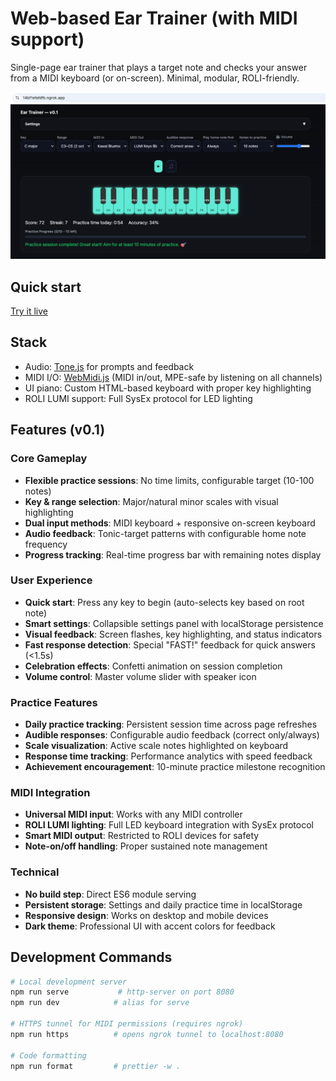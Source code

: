 # Web-based Ear Trainer (with MIDI support)

Single-page ear trainer that plays a target note and checks your answer from a MIDI keyboard (or on-screen). Minimal, modular, ROLI-friendly.

![Ear Trainer Interface](ear-trainer-ui.png)

## Quick start
[Try it live](https://erikdebruijn.github.io/ear-trainer/)

## Stack
- Audio: [Tone.js] for prompts and feedback
- MIDI I/O: [WebMidi.js] (MIDI in/out, MPE-safe by listening on all channels)
- UI piano: Custom HTML-based keyboard with proper key highlighting
- ROLI LUMI support: Full SysEx protocol for LED lighting

[Tone.js]: https://tonejs.github.io/
[WebMidi.js]: https://webmidijs.org/docs/getting-started/basics

## Features (v0.1)

### Core Gameplay
- **Flexible practice sessions**: No time limits, configurable target (10-100 notes)
- **Key & range selection**: Major/natural minor scales with visual highlighting  
- **Dual input methods**: MIDI keyboard + responsive on-screen keyboard
- **Audio feedback**: Tonic-target patterns with configurable home note frequency
- **Progress tracking**: Real-time progress bar with remaining notes display

### User Experience
- **Quick start**: Press any key to begin (auto-selects key based on root note)
- **Smart settings**: Collapsible settings panel with localStorage persistence
- **Visual feedback**: Screen flashes, key highlighting, and status indicators
- **Fast response detection**: Special "FAST!" feedback for quick answers (<1.5s)
- **Celebration effects**: Confetti animation on session completion
- **Volume control**: Master volume slider with speaker icon

### Practice Features
- **Daily practice tracking**: Persistent session time across page refreshes
- **Audible responses**: Configurable audio feedback (correct only/always)
- **Scale visualization**: Active scale notes highlighted on keyboard
- **Response time tracking**: Performance analytics with speed feedback
- **Achievement encouragement**: 10-minute practice milestone recognition

### MIDI Integration
- **Universal MIDI input**: Works with any MIDI controller
- **ROLI LUMI lighting**: Full LED keyboard integration with SysEx protocol
- **Smart MIDI output**: Restricted to ROLI devices for safety
- **Note-on/off handling**: Proper sustained note management

### Technical
- **No build step**: Direct ES6 module serving
- **Persistent storage**: Settings and daily practice time in localStorage
- **Responsive design**: Works on desktop and mobile devices
- **Dark theme**: Professional UI with accent colors for feedback

## Development Commands

```bash
# Local development server
npm run serve           # http-server on port 8080
npm run dev            # alias for serve

# HTTPS tunnel for MIDI permissions (requires ngrok)
npm run https          # opens ngrok tunnel to localhost:8080

# Code formatting
npm run format         # prettier -w .
```
